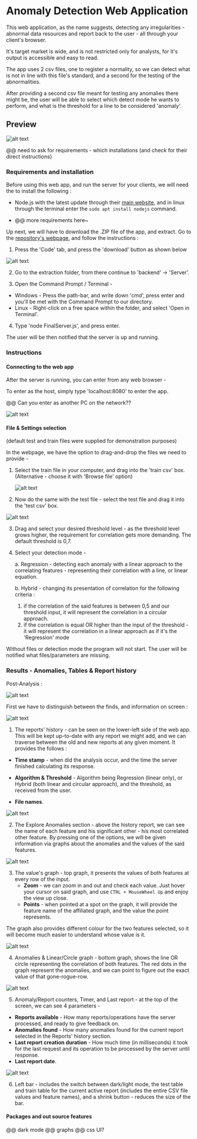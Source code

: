 # Anomaly Detection Web Application

This web application, as the name suggests, detecting any irregularities - abnormal data resources and report back to the user - all through your client's browser. 

It's target market is wide, and is not restricted only for analysts, for it's output is accessible and easy to read.

The app uses 2 csv files, one to register a normality, so we can detect what is not in line with this file's standard, and a second for the testing of the abnormalities.

After providing a second csv file meant for testing any anomalies there might be, the user will be able to select which detect mode he wants to perform, and what is the threshold for a line to be considered 'anomaly'.

## Preview 

![alt text](https://github.com/eladoni1/Pictures-for-WebAPP-Anomaly-Detector/blob/main/preview.png?raw=true)


@@ need to ask for requirements - which installations (and check for their direct instructions)

### Requirements and installation

Before using this web app, and run the server for your clients, we will need the to install the following :

 - Node.js with the latest update through their [main website](https://nodejs.org/), and in linux through the terminal enter the ``` sudo apt install nodejs ``` command.
   
 - @@ more requirements here~
 


Up next, we will have to download the .ZIP file of the app, and extract. Go to the [repository's webpage](https://github.com/itayYaakov/AnomalyDetectionWebAPP), and follow the instructions :

1. Press the 'Code' tab, and press the 'download' button as shown below

![alt text](https://github.com/eladoni1/Pictures-for-WebAPP-Anomaly-Detector/blob/main/codeANDdownloadPressNumberedShorter.png?raw=true)

2. Go to the extraction folder, from there continue to 'backend' -> 'Server'.

3. Open the Command Prompt / Terminal -
 - Windows - Press the path-bar, and write down 'cmd', press enter and you'll be met with the Command Prompt to our directory.
 - Linux - Right-click on a free space within the folder, and select 'Open in Terminal'.

4. Type 'node FinalServer.js', and press enter.

The user will be then notified that the server is up and running. 

### Instructions

#### Connecting to the web app

After the server is running, you can enter from any web browser -

To enter as the host, simply type 'localhost:8080' to enter the app.

@@ Can you enter as another PC on the network??


![alt text](https://github.com/eladoni1/Pictures-for-WebAPP-Anomaly-Detector/blob/main/webAdress.PNG?raw=true)


#### File & Settings selection 

(default test and train files were supplied for demonstration purposes)

In the webpage, we have the option to drag-and-drop the files we need to provide -

1. Select the train file in your computer, and drag into the 'train csv' box. (Alternative - choose it with 'Browse file' option)
   
   ![alt text](https://github.com/eladoni1/Pictures-for-WebAPP-Anomaly-Detector/blob/main/dragAndDropTrain.png?raw=true)
   
2. Now do the same with the test file - select the test file and drag  it into the 'test csv' box.

![alt text](https://github.com/eladoni1/Pictures-for-WebAPP-Anomaly-Detector/blob/main/dragAndDropTest.png?raw=true)
   
3. Drag and select your desired threshold level - as the threshold level grows higher, the requirement for correlation gets more demanding. The default threshold is 0,7.
   
4. Select your detection mode -
   
   a. Regression - detecting each anomaly with a linear approach to the correlating features - representing their correlation with a line, or linear equation.
   
   b. Hybrid - changing its presentation of correlation for the following criteria :
   1)  if the correlation of the said features is between 0,5 and our threshold input, it will represent the correlation in a circular approach.
   2)  if the correlation is equal OR higher than the input of the threshold - it will represent the correlation in a linear approach as if it's the 'Regression' mode

Without files or detection mode the program will not start. The user will be notified what files/parameters are missing.

### Results - Anomalies, Tables & Report history

Post-Analysis :

![alt text](https://github.com/eladoni1/Pictures-for-WebAPP-Anomaly-Detector/blob/main/BigAftermath.png?raw=true)

First we have to distinguish between the finds, and information on screen :

![alt text](https://github.com/eladoni1/Pictures-for-WebAPP-Anomaly-Detector/blob/main/historyReport.PNG?raw=true)

1) The reports' history - can be seen on the lower-left side of the web app. This will be kept up-to-date with any report we might add, and we can traverse between the old and new reports at any given moment. It provides the follows :

 - **Time stamp** - when did the analysis occur, and the time the server finished calculating its response.
   
 - **Algorithm & Threshold** - Algorithm being Regression (linear only), or Hybrid (both linear and circular approach), and the threshold, as received from the user.
   
 - **File names**.

![alt text](https://github.com/eladoni1/Pictures-for-WebAPP-Anomaly-Detector/blob/main/exploreAnomalies.PNG?raw=true)

2) The Explore Anomalies section - above the history report, we can see the name of each feature and his significant other - his most correlated other feature. By pressing one of the options, we will be given information via graphs about the anomalies and the values of the said features.

![alt text](https://github.com/eladoni1/Pictures-for-WebAPP-Anomaly-Detector/blob/main/valuesOnGraph.PNG?raw=true)

3) The value's graph - top graph, it presents the values of both features at every row of the input. 
   - **Zoom** - we can zoom in and out and check each value. Just hover your cursor on said graph, and use  ``` CTRL + MouseWheel Up ``` and enjoy the view up close.
   - **Points** -  when pointed at a spot on the graph, it will provide the feature name of the affiliated graph, and the value the point represents.
    
The graph also provides different colour for the two features selected, so it will become much easier to understand whose value is it.

![alt text](https://github.com/eladoni1/Pictures-for-WebAPP-Anomaly-Detector/blob/main/linearAndAnomalies.PNG?raw=true)

4) Anomalies & Linear/Circle graph - bottom graph, shows the line OR circle representing the correlation of both features. The red dots in the graph represent the anomalies, and we can point to figure out the exact value of that gone-rogue-row.

![alt text](https://github.com/eladoni1/Pictures-for-WebAPP-Anomaly-Detector/blob/main/dashboardTop.PNG?raw=true)

5) Anomaly/Report counters, Timer, and Last report - at the top of the screen, we can see 4 parameters -
 - **Reports available** - How many reports/operations have the server processed, and ready to give feedback on.
 - **Anomalies found** - How many anomalies found for the current report selected in the Reports' history section.
 - **Last report creation duration** - How much time (in milliseconds) it took for the last request and its operation to be processed by the server until response.
 - **Last report date**.

![alt text](https://github.com/eladoni1/Pictures-for-WebAPP-Anomaly-Detector/blob/main/leftBar.PNG?raw=true)

6) Left bar - includes the switch between dark/light mode, the test table and train table for the current active report (includes the entire CSV file values and feature names), and a shrink button - reduces the size of the bar.

#### Packages and out source features

@@ dark mode
@@ graphs
@@ css UI?
